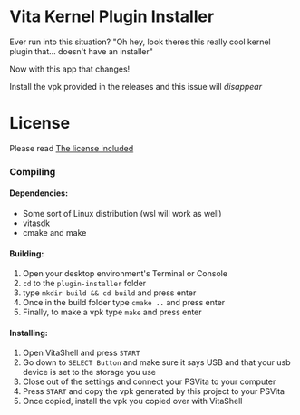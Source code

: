 # Vita Kernel Plugin Installer

Ever run into this situation?
"Oh hey, look theres this really cool kernel plugin that... doesn't have an installer"

Now with this app that changes!

Install the vpk provided in the releases and this issue will _disappear_

# License
Please read [The license included](./LICENSE)

### Compiling

#### Dependencies:
* Some sort of Linux distribution (wsl will work as well)
* vitasdk
* cmake and make

#### Building:
1. Open your desktop environment's Terminal or Console
2. `cd` to the `plugin-installer` folder
3. type `mkdir build && cd build` and press enter
4. Once in the build folder type `cmake ..` and press enter
5. Finally, to make a vpk type `make` and press enter

#### Installing:
1. Open VitaShell and press `START`
2. Go down to `SELECT Button` and make sure it says USB and that your usb device is set to the storage you use
3. Close out of the settings and connect your PSVita to your computer
4. Press `START` and copy the vpk generated by this project to your PSVita
5. Once copied, install the vpk you copied over with VitaShell
